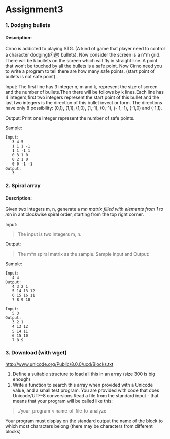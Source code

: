 <!--
 * @Github: https://github.com/Certseeds/CS205_C_CPP
 * @Organization: SUSTech
 * @Author: nanoseeds
 * @Date: 2020-06-07 09:49:44
 * @LastEditors: nanoseeds
 * @LastEditTime: 2021-06-24 20:40:13
 * @License: CC-BY-NC-SA_V4_0 or any later version 
 -->

# Assignment3

### 1. Dodging bullets

#### Description:

Cirno is addicted to playing STG. (A kind of game that player need to control a character dodging(闪避) bullets). Now consider the screen is a n*m grid. There will be k bullets on the screen which will fly in straight line. A point that won’t be touched by all the bullets is a safe point. Now Cirno need you to write a program to tell there are how many safe points. (start point of bullets is not safe point).

Input:
The first line has 3 integer n, m and k, represent the size of screen and the number of bullets.Then there will be follows by k lines.Each line has 4 integers,first two integers represent the start point of this bullet and the last two integers is the direction of this bullet invect or form. The directions have only 8 possibility: (0,1), (1,1), (1,0), (1,-1), (0,-1), (- 1,-1), (-1,0) and (-1,1).

Output:
Print one integer represent the number of safe points.

Sample:

``` log
Input:
   3 4 5
   1 1 1 -1
   1 1 -1 1
   0 3 1 0
   0 2 1 0
   0 0 -1 -1
Output:
   3
```

### 2. Spiral array

#### Description:

Given two integers m, n, generate a m*n matrix filled with elements from 1 to m*n in anticlockwise spiral order, starting from the top right corner.

Input:

> The input is two integers m, n.

Output:

> The m*n spiral matrix as the sample. Sample Input and Output:

Sample:

``` log
Input:
   4 4
Output:
   4 3 2 1
   5 14 13 12
   6 15 16 11
   7 8 9 10
```

``` log
Input:
   5 3
Output:
   3 2 1
   4 13 12
   5 14 11
   6 15 10
   7 8 9
```

### 3. Download (with wget)

http://www.unicode.org/Public/8.0.0/ucd/Blocks.txt

1. Define a suitable structure to load all this in an array (size 300 is big enough)
2. Write a function to search this array when provided with a Unicode value, and a small test program. You are provided with code that does Unicode/UTF-8 conversions Read a file from the standard input - that means that your program will be called like this:

 > ./your_program < name_of_file_to_analyze

Your program must display on the standard output the name of the block to which most characters belong (there may be characters from different blocks)